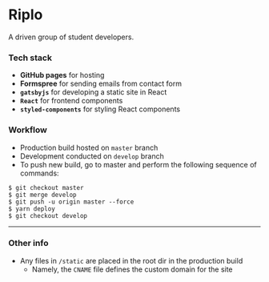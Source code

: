 # Riplo

A driven group of student developers.

### Tech stack

* **GitHub pages** for hosting
* **Formspree** for sending emails from contact form
* **`gatsbyjs`** for developing a static site in React
* **`React`** for frontend components
* **`styled-components`** for styling React components

### Workflow

* Production build hosted on `master` branch
* Development conducted on `develop` branch
* To push new build, go to master and perform the following sequence of commands:

```
$ git checkout master
$ git merge develop
$ git push -u origin master --force
$ yarn deploy
$ git checkout develop
```

----------------------------------------

### Other info

* Any files in `/static` are placed in the root dir in the production build
  * Namely, the `CNAME` file defines the custom domain for the site
